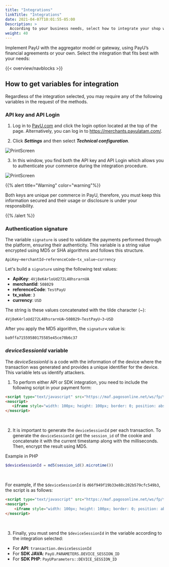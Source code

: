 ```yaml
---
title: "Integrations"
linkTitle: "Integrations"
date: 2021-04-07T10:01:55-05:00
Description: >
  According to your business needs, select how to integrate your shop with the PayU services and tools.
weight: 40
---
```


Implement PayU with the aggregator model or gateway, using PayU’s financial agreements or your own. Select the integration that fits best with your needs:

{{< overview/navblocks >}}

## How to get variables for integration
Regardless of the integration selected, you may require any of the following variables in the request of the methods.

### API key and API Login
1. Log in to [PayU.com](payu.com) and click the login option located at the top of the page. Alternatively, you can log in to https://merchants.payulatam.com/.

2. Click _**Settings**_ and then select _**Technical configuration**_.

![PrintScreen](/assets/IntegrationVariables_01.png)

3. In this window, you find both the API key and API Login which allows you to authenticate your commerce during the integration procedure.

![PrintScreen](/assets/IntegrationVariables_02.png)

{{% alert title="Warning" color="warning"%}}

Both keys are unique per commerce in PayU, therefore, you must keep this information secured and their usage or disclosure is under your responsibility. 

{{% /alert %}}  

### Authentication signature
The variable `signature` is used to validate the payments performed through the platform, ensuring their authenticity. This variable is a string value encrypted using MD5 or SHA algorithms and follows this structure.

```
ApiKey~merchantId~referenceCode~tx_value~currency
```

Let's build a `signature` using the following test values:

* **ApiKey**: `4Vj8eK4rloUd272L48hsrarnUA`
* **merchantId**: `508029`
* **referenceCode**: `TestPayU`
* **tx_value**: `3`
* **currency**: `USD`

The string is these values concatenated with the tilde character (~):

```
4Vj8eK4rloUd272L48hsrarnUA~508029~TestPayU~3~USD
```

After you apply the MD5 algorithm, the `signature` value is:

```
ba9ffa71559580175585e45ce70b6c37
```

### _deviceSessionId_ variable
The _deviceSessionId_ is a code with the information of the device where the transaction was generated and provides a unique identifier for the device. This variable lets us identify attackers.

1. To perform either API or SDK integration, you need to include the following script in your payment form:

```` HTML
<script type="text/javascript" src="https://maf.pagosonline.net/ws/fp/tags.js?id=${deviceSessionId}80200"></script>
<noscript>
   <iframe style="width: 100px; height: 100px; border: 0; position: absolute; top: -5000px;" src="https://maf.pagosonline.net/ws/fp/tags.js?id=${deviceSessionId}80200"></iframe>
</noscript>
````
<br>

2. It is important to generate the `deviceSessionId` per each transaction. To generate the `deviceSessionId` get the `session_id` of the cookie and concatenate it with the current timestamp along with the milliseconds. Then, encrypt the result using MD5.

Example in PHP

```` PHP
$deviceSessionId = md5(session_id().microtime())
````
<br>

For example, if the `$deviceSessionId` is `d66f949f19b33e88c202b579cfc549b3`, the script is as follows:

```` HTML
<script type="text/javascript" src="https://maf.pagosonline.net/ws/fp/tags.js?id=d66f949f19b33e88c202b579cfc549b380200"></script>
<noscript>
	<iframe style="width: 100px; height: 100px; border: 0; position: absolute; top: -5000px;" src="https://maf.pagosonline.net/ws/fp/tags.js?id=d66f949f19b33e88c202b579cfc549b380200"></iframe>
</noscript>
````
<br>

3. Finally, you must send the `$deviceSessionId` in the variable according to the integration selected:

* For **API**: `transaction.deviceSessionId`
* For **SDK JAVA**: `PayU.PARAMETERS.DEVICE_SESSION_ID`
* For **SDK PHP**: `PayUParameters::DEVICE_SESSION_ID`